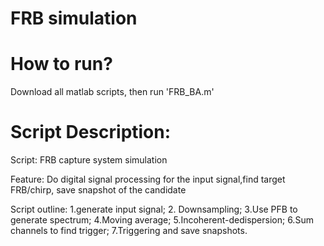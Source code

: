 # FRB simulation

# How to run?
Download all matlab scripts, then run 'FRB_BA.m'


# Script Description:
Script: FRB capture system simulation

Feature: Do digital signal processing for the input signal,find target FRB/chirp, save snapshot of the candidate

Script outline: 1.generate input signal; 2. Downsampling; 3.Use PFB to generate spectrum; 4.Moving average; 5.Incoherent-dedispersion; 6.Sum channels to find trigger; 7.Triggering and save snapshots.
